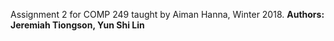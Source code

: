 Assignment 2 for COMP 249 taught by Aiman Hanna, Winter 2018. **Authors: Jeremiah Tiongson, Yun Shi Lin**

